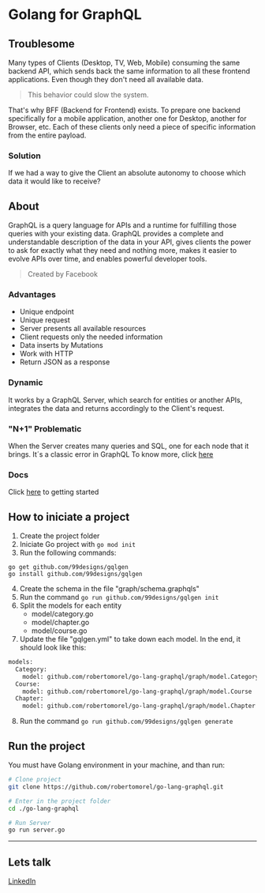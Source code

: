 # Golang for GraphQL

## Troublesome
Many types of Clients (Desktop, TV, Web, Mobile) consuming the same backend API, which sends back the same information to all these frontend applications. Even though they don't need all available data. 

> This behavior could slow the system. 

That's why BFF (Backend for Frontend) exists. To prepare one backend specifically for a mobile application, another one for Desktop, another for Browser, etc. 
Each of these clients only need a piece of specific information from the entire payload. 

### Solution
If we had a way to give the Client an absolute autonomy to choose which data it would like to receive?

## About 
GraphQL is a query language for APIs and a runtime for fulfilling those queries with your existing data. GraphQL provides a complete and understandable description of the data in your API, gives clients the power to ask for exactly what they need and nothing more, makes it easier to evolve APIs over time, and enables powerful developer tools.

> Created by Facebook

### Advantages
- Unique endpoint
- Unique request
- Server presents all available resources
- Client requests only the needed information
- Data inserts by Mutations
- Work with HTTP
- Return JSON as a response

### Dynamic
It works by a GraphQL Server, which search for entities or another APIs, integrates the data and returns accordingly to the Client's request.

### "N+1" Problematic
When the Server creates many queries and SQL, one for each node that it brings. 
It´s a classic error in GraphQL
To know more, click [here](https://gqlgen.com/reference/dataloaders/)

### Docs
Click [here](https://gqlgen.com/getting-started/) to getting started 

## How to iniciate a project 
1. Create the project folder
2. Iniciate Go project with `go mod init`
3. Run the following commands:
```shell
go get github.com/99designs/gqlgen
go install github.com/99designs/gqlgen
```
4. Create the schema in the file "graph/schema.graphqls"   
5. Run the command `go run github.com/99designs/gqlgen init`
6. Split the models for each entity
    - model/category.go
    - model/chapter.go
    - model/course.go
7. Update the file "gqlgen.yml" to take down each model. In the end, it should look like this:
```bash
models:
  Category:
    model: github.com/robertomorel/go-lang-graphql/graph/model.Category 
  Course:
    model: github.com/robertomorel/go-lang-graphql/graph/model.Course 
  Chapter:
    model: github.com/robertomorel/go-lang-graphql/graph/model.Chapter
```
8. Run the command `go run github.com/99designs/gqlgen generate`        

## Run the project
You must have Golang environment in your machine, and than run:
```bash
# Clone project
git clone https://github.com/robertomorel/go-lang-graphql.git

# Enter in the project folder
cd ./go-lang-graphql

# Run Server
go run server.go
```

------

## Lets talk
[LinkedIn](https://www.linkedin.com/in/roberto-morel-6b9065193/)